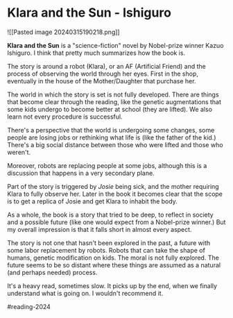 # Klara and the Sun - Ishiguro

![[Pasted image 20240315190218.png]]

**Klara and the Sun** is a "science-fiction" novel by Nobel-prize winner Kazuo Ishiguro. I think that pretty much summarizes how the book is. 

The story is around a robot (Klara), or an AF (Artificial Friend) and the process of observing the world through her eyes. First in the shop, eventually in the house of the Mother/Daughter that purchase her. 

The world in which the story is set is not fully developed. There are things that become clear through the reading, like the genetic augmentations that some kids undergo to become better at school (they are lifted). We also learn not every procedure is successful. 

There's a perspective that the world is undergoing some changes, some people are losing jobs or rethinking what life is (like the father of the kid.) There's a big social distance between those who were lifted and those who weren't. 

Moreover, robots are replacing people at some jobs, although this is a discussion that happens in a very secondary plane. 

Part of the story is triggered by *Josie* being sick, and the mother requiring Klara to fully observe her. Later in the book it becomes clear that the scope is to get a replica of Josie and get Klara to inhabit the body. 

As a whole, the book is a story that tried to be deep, to reflect in society and a possible future (like one would expect from a Nobel-prize winner.) But my overall impression is that it falls short in almost every aspect. 

The story is not one that hasn't been explored in the past, a future with some labor replacement by robots. Robots that can take the shape of humans, genetic modification on kids. The moral is not fully explored. The future seems to be so distant where these things are assumed as a natural (and perhaps needed) process. 

It's a heavy read, sometimes slow. It picks up by the end, when we finally understand what is going on. I wouldn't recommend it. 


#reading-2024